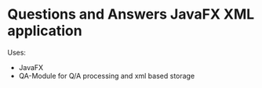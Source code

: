Questions and Answers JavaFX XML  application
=============================================
Uses:
- JavaFX
- QA-Module for Q/A processing and xml based storage
